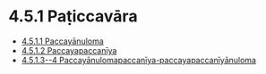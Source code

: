 # 4.5.1 Paṭiccavāra

* [4.5.1.1 Paccayānuloma](4.5.1/4.5.1.1.md)
* [4.5.1.2 Paccayapaccanīya](4.5.1/4.5.1.2.md)
* [4.5.1.3--4 Paccayānulomapaccanīya-paccayapaccanīyānuloma](4.5.1/4.5.1.3--4.md)
